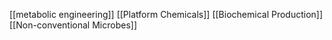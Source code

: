 [[metabolic engineering]]
[[Platform Chemicals]]
[[Biochemical Production]]
[[Non-conventional Microbes]]
